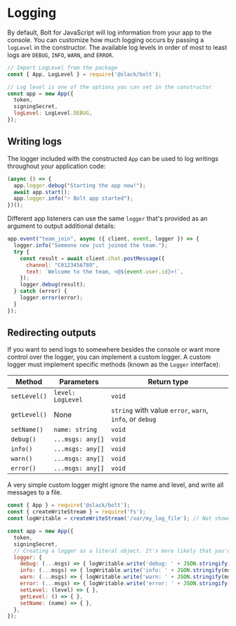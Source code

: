 # Logging

By default, Bolt for JavaScript will log information from your app to the console. You can customize how much logging occurs by passing a `logLevel` in the constructor. The available log levels in order of most to least logs are `DEBUG`, `INFO`, `WARN`, and `ERROR`.

```javascript
// Import LogLevel from the package
const { App, LogLevel } = require('@slack/bolt');

// Log level is one of the options you can set in the constructor
const app = new App({
  token,
  signingSecret,
  logLevel: LogLevel.DEBUG,
});
```

## Writing logs

The logger included with the constructed `App` can be used to log writings throughout your application code:

```javascript
(async () => {
  app.logger.debug("Starting the app now!");
  await app.start();
  app.logger.info("⚡️ Bolt app started");
})();
```

Different app listeners can use the same `logger` that's provided as an argument to output additional details:

```javascript
app.event("team_join", async ({ client, event, logger }) => {
  logger.info("Someone new just joined the team.");
  try {
    const result = await client.chat.postMessage({
      channel: "C0123456789",
      text: `Welcome to the team, <@${event.user.id}>!`,
    });
    logger.debug(result);
  } catch (error) {
    logger.error(error);
  }
});
```

## Redirecting outputs

If you want to send logs to somewhere besides the console or want more control over the logger, you can implement a custom logger. A custom logger must implement specific methods (known as the `Logger` interface):

| Method       | Parameters        | Return type |
|--------------|-------------------|-------------|
| `setLevel()` | `level: LogLevel` | `void`      |
| `getLevel()` | None              | `string` with value `error`, `warn`, `info`, or `debug`  |
| `setName()`  | `name: string`    | `void`      |
| `debug()`    | `...msgs: any[]`  | `void`      |
| `info()`     | `...msgs: any[]`  | `void`      |
| `warn()`     | `...msgs: any[]`  | `void`      |
| `error()`    | `...msgs: any[]`  | `void`      |

A very simple custom logger might ignore the name and level, and write all messages to a file.

```javascript
const { App } = require('@slack/bolt');
const { createWriteStream } = require('fs');
const logWritable = createWriteStream('/var/my_log_file'); // Not shown: close this stream

const app = new App({
  token,
  signingSecret,
  // Creating a logger as a literal object. It's more likely that you'd create a class.
  logger: {
    debug: (...msgs) => { logWritable.write('debug: ' + JSON.stringify(msgs)); },
    info: (...msgs) => { logWritable.write('info: ' + JSON.stringify(msgs)); },
    warn: (...msgs) => { logWritable.write('warn: ' + JSON.stringify(msgs)); },
    error: (...msgs) => { logWritable.write('error: ' + JSON.stringify(msgs)); },
    setLevel: (level) => { },
    getLevel: () => { },
    setName: (name) => { },
  },
});
```
